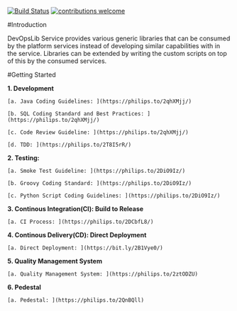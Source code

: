 
[![Build Status](https://tfsapac04.ta.philips.com/tfs/DHPCollection/DHP/_apis/build/status/DevOpsLib_DAY?branchName=master)](https://tfsapac04.ta.philips.com/tfs/DHPCollection/DHP/_build/latest?definitionId=2636&branchName=master) [![contributions welcome](https://img.shields.io/badge/contributions-welcome-brightgreen.svg?style=flat)](contributing/)

#Introduction

DevOpsLib Service provides various generic libraries that can be consumed by the platform services instead of developing similar capabilities with in the service. Libraries can be extended by writing the custom scripts on top of this by the consumed services.

#Getting Started

**1.   Development**

    [a. Java Coding Guidelines: ](https://philips.to/2qhXMjj/)
    
    [b. SQL Coding Standard and Best Practices: ](https://philips.to/2qhXMjj/)
    
    [c. Code Review Guideline: ](https://philips.to/2qhXMjj/)
    
    [d. TDD: ](https://philips.to/2T8I5rR/)

**2.  Testing:**

    [a. Smoke Test Guideline: ](https://philips.to/2DiO9Iz/)
    
    [b. Groovy Coding Standard: ](https://philips.to/2DiO9Iz/)
    
    [c. Python Script Coding Guidelines: ](https://philips.to/2DiO9Iz/)

**3.  Continous Integration(CI): Build to Release**

    [a. CI Process: ](https://philips.to/2DCbfL8/)

****4.  Continous Delivery(CD): Direct Deployment****

    [a. Direct Deployment: ](https://bit.ly/2B1Vye0/)
    
****5.  Quality Management System****

    [a. Quality Management System: ](https://philips.to/2ztODZU)
    
****6.  Pedestal****

    [a. Pedestal: ](https://philips.to/2QnBQll)

    
    